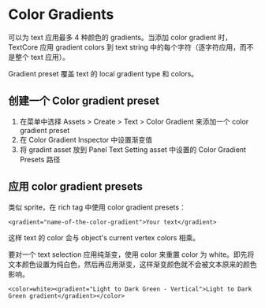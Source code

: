# Color Gradients

可以为 text 应用最多 4 种颜色的 gradients。当添加 color gradient 时，TextCore 应用 gradient colors 到 text string 中的每个字符（逐字符应用，而不是整个 text 应用）。

Gradient preset 覆盖 text 的 local gradient type 和 colors。

## 创建一个 Color gradient preset

1. 在菜单中选择 Assets > Create > Text > Color Gradient 来添加一个 color gradient preset
2. 在 Color Gradient Inspector 中设置渐变值
3. 将 gradint asset 放到 Panel Text Setting asset 中设置的 Color Gradient Presets 路径

## 应用 color gradient presets

类似 sprite，在 rich tag 中使用 color gradient presets：

```plain
<gradient="name-of-the-color-gradient">Your text</gradient>
```

这样 text 的 color 会与 object's current vertex colors 相乘。

要对一个 text selection 应用纯渐变，使用 color 来重置 color 为 white。即先将文本颜色设置为纯白色，然后再应用渐变，这样渐变颜色就不会被文本原来的颜色影响。

```plain
<color=white><gradient="Light to Dark Green - Vertical">Light to Dark Green gradient</gradient></color>
```
